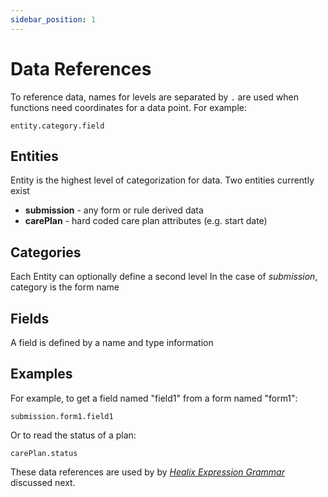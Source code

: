 ```yaml
---
sidebar_position: 1
---
```


# Data References

To reference data, names for levels are separated by ``` . ``` are used when functions need coordinates for a data point.  For example: 

```
entity.category.field
```

## Entities
Entity is the highest level of categorization for data. Two entities currently exist

* **submission** - any form or rule derived data
* **carePlan** - hard coded care plan attributes (e.g. start date)

## Categories
Each Entity can optionally define a second level
In the case of *submission*, category is the form name

## Fields 

A field is defined by a name and type information

## Examples

For example, to get a field named "field1" from a form named "form1":

```
submission.form1.field1
```

Or to read the status of a plan:

```
carePlan.status
```

These data references are used by by *[Healix Expression Grammar](/docs/dynamic-data-model/healix-calculation-grammar)* discussed next.

